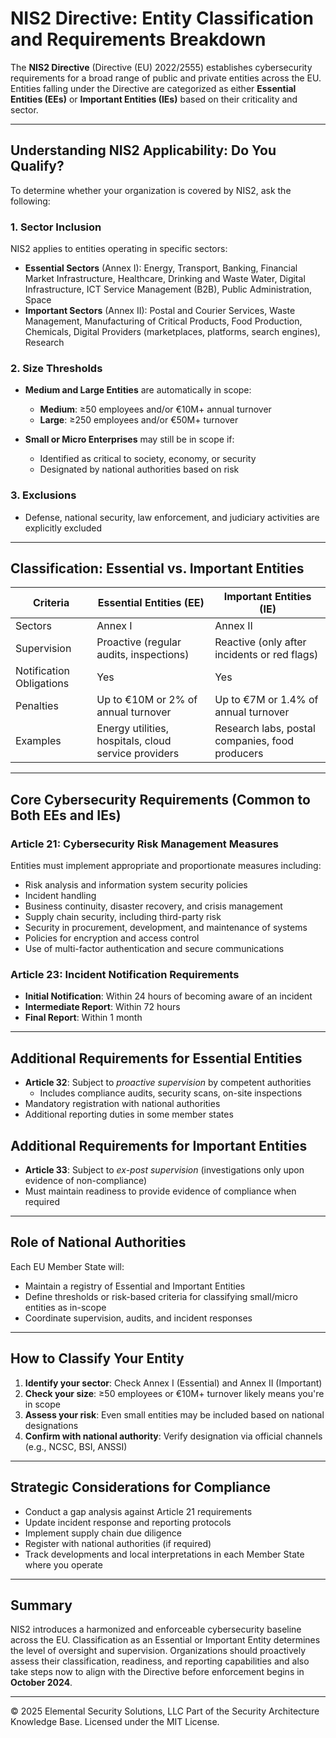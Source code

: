 # NIS2 Directive: Entity Classification and Requirements Breakdown

The **NIS2 Directive** (Directive (EU) 2022/2555) establishes cybersecurity requirements for a broad range of public and private entities across the EU. Entities falling under the Directive are categorized as either **Essential Entities (EEs)** or **Important Entities (IEs)** based on their criticality and sector.

---

## Understanding NIS2 Applicability: Do You Qualify?

To determine whether your organization is covered by NIS2, ask the following:

### 1. **Sector Inclusion**
NIS2 applies to entities operating in specific sectors:

- **Essential Sectors** (Annex I): Energy, Transport, Banking, Financial Market Infrastructure, Healthcare, Drinking and Waste Water, Digital Infrastructure, ICT Service Management (B2B), Public Administration, Space
- **Important Sectors** (Annex II): Postal and Courier Services, Waste Management, Manufacturing of Critical Products, Food Production, Chemicals, Digital Providers (marketplaces, platforms, search engines), Research

### 2. **Size Thresholds**

- **Medium and Large Entities** are automatically in scope:
  - **Medium**: ≥50 employees and/or €10M+ annual turnover
  - **Large**: ≥250 employees and/or €50M+ turnover

- **Small or Micro Enterprises** may still be in scope if:
  - Identified as critical to society, economy, or security
  - Designated by national authorities based on risk

### 3. **Exclusions**
- Defense, national security, law enforcement, and judiciary activities are explicitly excluded

---

## Classification: Essential vs. Important Entities

| Criteria | Essential Entities (EE) | Important Entities (IE) |
|---------|--------------------------|--------------------------|
| Sectors | Annex I | Annex II |
| Supervision | Proactive (regular audits, inspections) | Reactive (only after incidents or red flags) |
| Notification Obligations | Yes | Yes |
| Penalties | Up to €10M or 2% of annual turnover | Up to €7M or 1.4% of annual turnover |
| Examples | Energy utilities, hospitals, cloud service providers | Research labs, postal companies, food producers |

---

## Core Cybersecurity Requirements (Common to Both EEs and IEs)

### Article 21: Cybersecurity Risk Management Measures
Entities must implement appropriate and proportionate measures including:
- Risk analysis and information system security policies
- Incident handling
- Business continuity, disaster recovery, and crisis management
- Supply chain security, including third-party risk
- Security in procurement, development, and maintenance of systems
- Policies for encryption and access control
- Use of multi-factor authentication and secure communications

### Article 23: Incident Notification Requirements
- **Initial Notification**: Within 24 hours of becoming aware of an incident
- **Intermediate Report**: Within 72 hours
- **Final Report**: Within 1 month

---

## Additional Requirements for Essential Entities

- **Article 32**: Subject to *proactive supervision* by competent authorities
  - Includes compliance audits, security scans, on-site inspections
- Mandatory registration with national authorities
- Additional reporting duties in some member states

## Additional Requirements for Important Entities

- **Article 33**: Subject to *ex-post supervision* (investigations only upon evidence of non-compliance)
- Must maintain readiness to provide evidence of compliance when required

---

## Role of National Authorities

Each EU Member State will:
- Maintain a registry of Essential and Important Entities
- Define thresholds or risk-based criteria for classifying small/micro entities as in-scope
- Coordinate supervision, audits, and incident responses

---

## How to Classify Your Entity

1. **Identify your sector**: Check Annex I (Essential) and Annex II (Important)
2. **Check your size**: ≥50 employees or €10M+ turnover likely means you're in scope
3. **Assess your risk**: Even small entities may be included based on national designations
4. **Confirm with national authority**: Verify designation via official channels (e.g., NCSC, BSI, ANSSI)

---

## Strategic Considerations for Compliance

- Conduct a gap analysis against Article 21 requirements
- Update incident response and reporting protocols
- Implement supply chain due diligence
- Register with national authorities (if required)
- Track developments and local interpretations in each Member State where you operate

---

## Summary

NIS2 introduces a harmonized and enforceable cybersecurity baseline across the EU. Classification as an Essential or Important Entity determines the level of oversight and supervision. Organizations should proactively assess their classification, readiness, and reporting capabilities and also take steps now to align with the Directive before enforcement begins in **October 2024**.

---
© 2025 Elemental Security Solutions, LLC
Part of the Security Architecture Knowledge Base.
Licensed under the MIT License.

